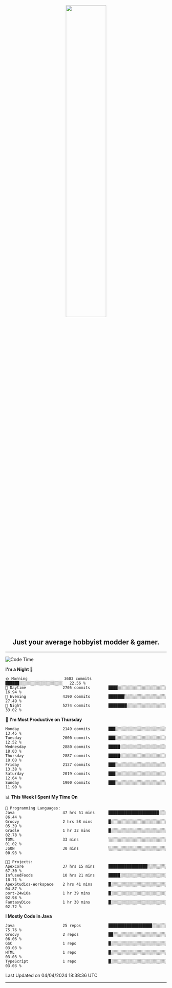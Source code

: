 <div align="center">
  <a href="https://apexmodder.xyz/"><img width="50%" height="50%" src="https://i.imgur.com/pc4HkGz.png"></a>
</div>
<h2 align="center">Just your average hobbyist modder & gamer.</h2>

---

<!--START_SECTION:waka-->
![Code Time](http://img.shields.io/badge/Code%20Time-982%20hrs%2046%20mins-blue)

**I'm a Night 🦉** 

```text
🌞 Morning                3603 commits        ██████░░░░░░░░░░░░░░░░░░░   22.56 % 
🌆 Daytime                2705 commits        ████░░░░░░░░░░░░░░░░░░░░░   16.94 % 
🌃 Evening                4390 commits        ███████░░░░░░░░░░░░░░░░░░   27.49 % 
🌙 Night                  5274 commits        ████████░░░░░░░░░░░░░░░░░   33.02 % 
```
📅 **I'm Most Productive on Thursday** 

```text
Monday                   2149 commits        ███░░░░░░░░░░░░░░░░░░░░░░   13.45 % 
Tuesday                  2000 commits        ███░░░░░░░░░░░░░░░░░░░░░░   12.52 % 
Wednesday                2880 commits        █████░░░░░░░░░░░░░░░░░░░░   18.03 % 
Thursday                 2887 commits        █████░░░░░░░░░░░░░░░░░░░░   18.08 % 
Friday                   2137 commits        ███░░░░░░░░░░░░░░░░░░░░░░   13.38 % 
Saturday                 2019 commits        ███░░░░░░░░░░░░░░░░░░░░░░   12.64 % 
Sunday                   1900 commits        ███░░░░░░░░░░░░░░░░░░░░░░   11.90 % 
```


📊 **This Week I Spent My Time On** 

```text
💬 Programming Languages: 
Java                     47 hrs 51 mins      ██████████████████████░░░   86.44 % 
Groovy                   2 hrs 58 mins       █░░░░░░░░░░░░░░░░░░░░░░░░   05.39 % 
Gradle                   1 hr 32 mins        █░░░░░░░░░░░░░░░░░░░░░░░░   02.78 % 
TOML                     33 mins             ░░░░░░░░░░░░░░░░░░░░░░░░░   01.02 % 
JSON                     30 mins             ░░░░░░░░░░░░░░░░░░░░░░░░░   00.93 % 

🐱‍💻 Projects: 
ApexCore                 37 hrs 15 mins      █████████████████░░░░░░░░   67.30 % 
InfusedFoods             10 hrs 21 mins      █████░░░░░░░░░░░░░░░░░░░░   18.71 % 
ApexStudios-Workspace    2 hrs 41 mins       █░░░░░░░░░░░░░░░░░░░░░░░░   04.87 % 
port-24w10a              1 hr 39 mins        █░░░░░░░░░░░░░░░░░░░░░░░░   02.98 % 
FantasyDice              1 hr 30 mins        █░░░░░░░░░░░░░░░░░░░░░░░░   02.72 % 
```

**I Mostly Code in Java** 

```text
Java                     25 repos            ███████████████████░░░░░░   75.76 % 
Groovy                   2 repos             ██░░░░░░░░░░░░░░░░░░░░░░░   06.06 % 
GSC                      1 repo              █░░░░░░░░░░░░░░░░░░░░░░░░   03.03 % 
HTML                     1 repo              █░░░░░░░░░░░░░░░░░░░░░░░░   03.03 % 
TypeScript               1 repo              █░░░░░░░░░░░░░░░░░░░░░░░░   03.03 % 
```




 Last Updated on 04/04/2024 18:38:36 UTC
<!--END_SECTION:waka-->

---

